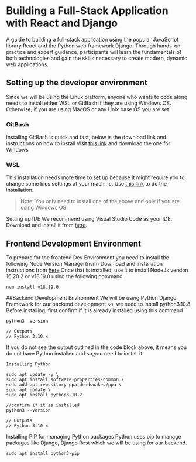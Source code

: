 # Building a Full-Stack Application with React and Django
A guide to building a full-stack application using the popular JavaScript library React and the Python web framework Django. Through hands-on practice and expert guidance, participants will learn the fundamentals of both technologies and gain the skills necessary to create modern, dynamic web applications.

## Setting up the developer environment
Since we will be using the Linux platform, anyone who wants to code along needs to install either WSL or GitBash if they are using Windows OS. Otherwise, if you are using MacOS or any Unix base OS you are set.

### GitBash
Installing GitBash is quick and fast, below is the download link and instructions on how to install
Visit [this link](https://code.visualstudio.com/download) and download the one for Windows 

### WSL
This installation needs more time to set up because it might require you to change some bios settings of your machine. 
Use [this link](https://github.com/nvm-sh/nvm#:~:text=windows%20WSL.-,Installing%20and%20Updating,-Install%20%26%20Update%20Script) to do the installation.

> Note: You only need to install one of the above and only if you are using Windows OS

Setting up IDE
We recommend using Visual Studio Code as your IDE.
Download and install it from [here](https://code.visualstudio.com/download).


## Frontend Development Environment
To prepare for the frontend Dev Environment you need to install the following
Node Version Manager(nvm)
Download and installation instructions from [here](https://github.com/nvm-sh/nvm) 
Once that is installed, use it to install NodeJs version 16.20.2 or v18.19.0 using the following command
``` 
nvm install v18.19.0
```
	
##Backend Development Environment
We will be  using Python Django Framework for our backend development so, we need to install python3.10.8
Before installing, first confirm if it is already installed using this command

```
python3 –version

// Outputs
// Python 3.10.x
```

If you do not see the output outlined in the code block above, it means you do not have Python installed and so,you need to install it.
```
Installing Python

sudo apt update -y \
sudo apt install software-properties-common \
sudo add-apt-repository ppa:deadsnakes/ppa \
sudo apt update \
sudo apt install python3.10.2

//confirm if it is installed
python3 --version

// Outputs
// Python 3.10.x 
```

Installing PIP for managing Python packages
Python uses pip to manage packages like Django, Django Rest which we will be using for our backend.

```
sudo apt install python3-pip
```


